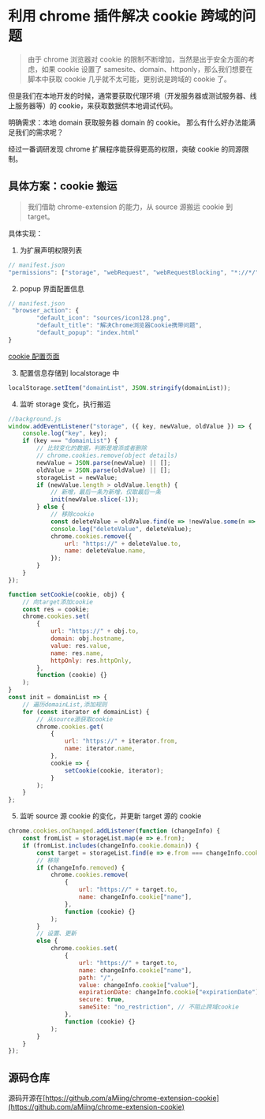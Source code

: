 # 利用 chrome 插件解决 cookie 跨域的问题

> 由于 chrome 浏览器对 cookie 的限制不断增加，当然是出于安全方面的考虑，如果 cookie 设置了 samesite、domain、httponly，那么我们想要在脚本中获取 cookie 几乎就不太可能，更别说是跨域的 cookie 了。

但是我们在本地开发的时候，通常要获取代理环境（开发服务器或测试服务器、线上服务器等）的 cookie，来获取数据供本地调试代码。

明确需求：本地 domain 获取服务器 domain 的 cookie。
那么有什么好办法能满足我们的需求呢？

经过一番调研发现 chrome 扩展程序能获得更高的权限，突破 cookie 的同源限制。

## 具体方案：cookie 搬运

> 我们借助 chrome-extension 的能力，从 source 源搬运 cookie 到 target。

具体实现：

1. 为扩展声明权限列表

```js
// manifest.json
"permissions": ["storage", "webRequest", "webRequestBlocking", "*://*/", "cookies"],

```

2. popup 界面配置信息

```js
// manifest.json
 "browser_action": {
        "default_icon": "sources/icon128.png",
        "default_title": "解决Chrome浏览器Cookie携带问题",
        "default_popup": "index.html"
}
```

[cookie 配置页面](/source/images/cookie.png)

3. 配置信息存储到 localstorage 中

```js
localStorage.setItem("domainList", JSON.stringify(domainList));
```

4. 监听 storage 变化，执行搬运

```js
//background.js
window.addEventListener("storage", ({ key, newValue, oldValue }) => {
    console.log("key", key);
    if (key === "domainList") {
        // 比较变化的数据，判断是增添或者删除
        // chrome.cookies.remove(object details)
        newValue = JSON.parse(newValue) || [];
        oldValue = JSON.parse(oldValue) || [];
        storageList = newValue;
        if (newValue.length > oldValue.length) {
            // 新增，最后一条为新增，仅取最后一条
            init(newValue.slice(-1));
        } else {
            // 移除cookie
            const deleteValue = oldValue.find(e => !newValue.some(n => n === e));
            console.log("deleteValue", deleteValue);
            chrome.cookies.remove({
                url: "https://" + deleteValue.to,
                name: deleteValue.name,
            });
        }
    }
});

function setCookie(cookie, obj) {
    // 向target添加cookie
    const res = cookie;
    chrome.cookies.set(
        {
            url: "https://" + obj.to,
            domain: obj.hostname,
            value: res.value,
            name: res.name,
            httpOnly: res.httpOnly,
        },
        function (cookie) {}
    );
}
const init = domainList => {
    // 遍历domainList,添加规则
    for (const iterator of domainList) {
        // 从source源获取cookie
        chrome.cookies.get(
            {
                url: "https://" + iterator.from,
                name: iterator.name,
            },
            cookie => {
                setCookie(cookie, iterator);
            }
        );
    }
};
```

5. 监听 source 源 cookie 的变化，并更新 target 源的 cookie

```js
chrome.cookies.onChanged.addListener(function (changeInfo) {
    const fromList = storageList.map(e => e.from);
    if (fromList.includes(changeInfo.cookie.domain)) {
        const target = storageList.find(e => e.from === changeInfo.cookie.domain);
        // 移除
        if (changeInfo.removed) {
            chrome.cookies.remove(
                {
                    url: "https://" + target.to,
                    name: changeInfo.cookie["name"],
                },
                function (cookie) {}
            );
        }
        // 设置、更新
        else {
            chrome.cookies.set(
                {
                    url: "https://" + target.to,
                    name: changeInfo.cookie["name"],
                    path: "/",
                    value: changeInfo.cookie["value"],
                    expirationDate: changeInfo.cookie["expirationDate"],
                    secure: true,
                    sameSite: "no_restriction", // 不阻止跨域cookie
                },
                function (cookie) {}
            );
        }
    }
});
```

## 源码仓库 

源码开源在[https://github.com/aMiing/chrome-extension-cookie](https://github.com/aMiing/chrome-extension-cookie)

